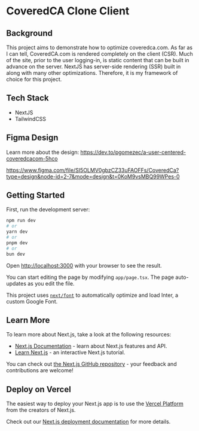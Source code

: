 # CoveredCA Clone Client

## Background
This project aims to demonstrate how to optimize coveredca.com. As far as I can tell, CoveredCA.com is rendered completely on the client (CSR). Much of the site, prior to the user logging-in, is static content that can be built in advance on the server. NextJS has server-side rendering (SSR) built in along with many other optimizations. Therefore, it is my framework of choice for this project.

## Tech Stack
- NextJS
- TailwindCSS

## Figma Design
Learn more about the design:
https://dev.to/pgomezec/a-user-centered-coveredcacom-5hco

https://www.figma.com/file/SI5OLMV0gbzCZ33uFAOFFs/CoveredCa?type=design&node-id=2-7&mode=design&t=0KoM9vsMBQ99WPes-0

## Getting Started

First, run the development server:

```bash
npm run dev
# or
yarn dev
# or
pnpm dev
# or
bun dev
```

Open [http://localhost:3000](http://localhost:3000) with your browser to see the result.

You can start editing the page by modifying `app/page.tsx`. The page auto-updates as you edit the file.

This project uses [`next/font`](https://nextjs.org/docs/basic-features/font-optimization) to automatically optimize and load Inter, a custom Google Font.

## Learn More

To learn more about Next.js, take a look at the following resources:

- [Next.js Documentation](https://nextjs.org/docs) - learn about Next.js features and API.
- [Learn Next.js](https://nextjs.org/learn) - an interactive Next.js tutorial.

You can check out [the Next.js GitHub repository](https://github.com/vercel/next.js/) - your feedback and contributions are welcome!

## Deploy on Vercel

The easiest way to deploy your Next.js app is to use the [Vercel Platform](https://vercel.com/new?utm_medium=default-template&filter=next.js&utm_source=create-next-app&utm_campaign=create-next-app-readme) from the creators of Next.js.

Check out our [Next.js deployment documentation](https://nextjs.org/docs/deployment) for more details.
